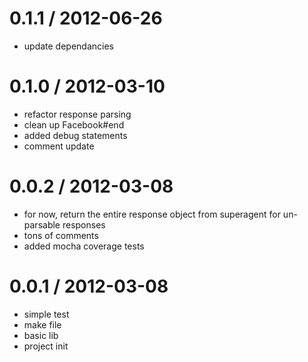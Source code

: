 
0.1.1 / 2012-06-26 
==================

  * update dependancies

0.1.0 / 2012-03-10 
==================

  * refactor response parsing
  * clean up Facebook#end
  * added debug statements
  * comment update

0.0.2 / 2012-03-08 
==================

  * for now, return the entire response object from superagent for un-parsable responses
  * tons of comments
  * added mocha coverage tests

0.0.1 / 2012-03-08 
==================

  * simple test
  * make file
  * basic lib
  * project init

